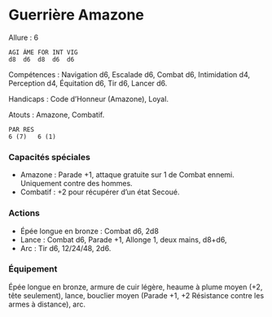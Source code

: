 # Guerrière Amazone

Allure : 6

	AGI	ÂME	FOR	INT	VIG
	d8	d6	d8	d6	d6

Compétences : Navigation d6, Escalade d6, Combat d6, Intimidation d4, Perception d4, Équitation d6, Tir d6, Lancer d6.

Handicaps : Code d’Honneur (Amazone), Loyal.

Atouts : Amazone, Combatif.

	PAR	RES
	6 (7)	6 (1)

### Capacités spéciales
- Amazone : Parade +1, attaque gratuite sur 1 de Combat ennemi. Uniquement contre des hommes.
- Combatif : +2 pour récupérer d’un état Secoué.

### Actions
- Épée longue en bronze : Combat d6, 2d8
- Lance : Combat d6, Parade +1, Allonge 1, deux mains, d8+d6,
- Arc : Tir d6, 12/24/48, 2d6.

### Équipement
Épée longue en bronze, armure de cuir légère, heaume à plume moyen (+2, tête seulement), lance, bouclier moyen (Parade +1, +2 Résistance contre les armes à distance), arc.
